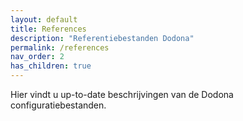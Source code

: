 ```yaml
---
layout: default
title: References
description: "Referentiebestanden Dodona"
permalink: /references
nav_order: 2
has_children: true
---
```


Hier vindt u up-to-date beschrijvingen van de Dodona configuratiebestanden.
